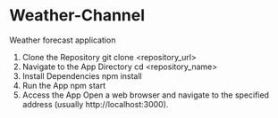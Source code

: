 # Weather-Channel
Weather forecast application

1. Clone the Repository
git clone <repository_url>
2. Navigate to the App Directory
cd <repository_name>
3. Install Dependencies
npm install
4. Run the App
npm start
5. Access the App
Open a web browser and navigate to the specified address (usually http://localhost:3000).
